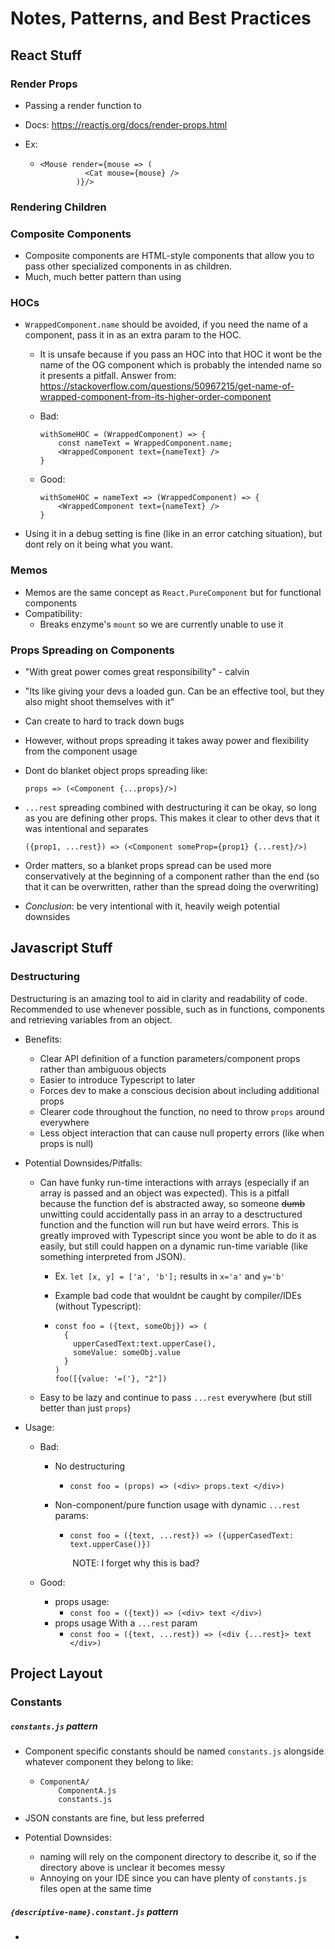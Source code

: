 

# Notes, Patterns, and Best Practices

## React Stuff

### Render Props

* Passing a render function to 

* Docs: https://reactjs.org/docs/render-props.html

* Ex: 

  * ```
    <Mouse render={mouse => (
              <Cat mouse={mouse} />
            )}/>
    ```

### Rendering Children



### Composite Components

* Composite components are HTML-style components that allow you to pass other specialized components in as children. 
* Much, much better pattern than using

### HOCs

* `WrappedComponent.name` should be avoided, if you need the name of a component, pass it in as an extra param to the HOC.

  * It is unsafe because if you pass an HOC into that HOC it wont be the name of the OG component which is probably the intended name so it presents a pitfall. Answer from: https://stackoverflow.com/questions/50967215/get-name-of-wrapped-component-from-its-higher-order-component

  * Bad:

    ```
    withSomeHOC = (WrappedComponent) => {
        const nameText = WrappedComponent.name;
        <WrappedComponent text={nameText} />
    }
    ```

  * Good:

    ```
    withSomeHOC = nameText => (WrappedComponent) => {
        <WrappedComponent text={nameText} />
    }
    ```

* Using it in a debug setting is fine (like in an error catching situation), but dont rely on it being what you want.

### Memos

* Memos are the same concept as `React.PureComponent` but for functional components
* Compatibility:
  * Breaks enzyme's `mount` so we are currently unable to use it

### Props Spreading on Components

* "With great power comes great responsibility" - calvin

* "Its like giving your devs a loaded gun. Can be an effective tool, but they also might shoot themselves with it"

* Can create to hard to track down bugs

* However, without props spreading it takes away power and flexibility from the component usage

* Dont do blanket object props spreading like:

  ```props => (<Component {...props}/>)```

* `...rest` spreading combined with destructuring it can be okay, so long as you are defining other props. This makes it clear to other devs that it was intentional and separates 

  ```({prop1, ...rest}) => (<Component someProp={prop1} {...rest}/>)```

* Order matters, so a blanket props spread can be used more conservatively at the beginning of a component rather than the end (so that it can be overwritten, rather than the spread doing the overwriting) 

* *Conclusion*: be very intentional with it, heavily weigh potential downsides

## Javascript Stuff

### Destructuring

Destructuring is an amazing tool to aid in clarity and readability of code. Recommended to use whenever possible, such as in functions, components and retrieving variables from an object.

* Benefits:

  * Clear API definition of a function parameters/component props rather than ambiguous objects
  * Easier to introduce Typescript to later
  * Forces dev to make a conscious decision about including additional props
  * Clearer code throughout the function, no need to throw `props` around everywhere
  * Less object interaction that can cause null property errors (like when props is null)

* Potential Downsides/Pitfalls:

  * Can have funky run-time interactions with arrays (especially if an array is passed and an object was expected). This is a pitfall because the function def is abstracted away, so someone ~~dumb~~ unwitting could accidentally pass in an array to a desctructured function and the function will run but have weird errors. This is greatly improved with Typescript since you wont be able to do it as easily, but still could happen on a dynamic run-time variable (like something interpreted from JSON).

    * Ex. `let [x, y] = ['a', 'b'];` results in `x='a'` and `y='b'` 

    * Example bad code that wouldnt be caught by compiler/IDEs (without Typescript):

    * ```
      const foo = ({text, someObj}) => (
      	{
          upperCasedText:text.upperCase(), 
          someValue: someObj.value
      	}
      )
      foo([{value: '=('}, "2"])
      ```

  * Easy to be lazy and continue to pass  `...rest` everywhere (but still better than just `props`)

* Usage:

  * Bad:

    * No destructuring

      * ```const foo = (props) => (<div> props.text </div>)```

    * Non-component/pure function usage with dynamic `...rest` params: 

      * ```const foo = ({text, ...rest}) => ({upperCasedText: text.upperCase()})```

        ​	NOTE: I forget why this is bad?

  * Good:

    *  props usage:
       * ```const foo = ({text}) => (<div> text </div>)```
    *  props usage With a  `...rest` param
       * ```const foo = ({text, ...rest}) => (<div {...rest}> text </div>)```

## Project Layout

### Constants

##### `constants.js` pattern

* Component specific constants should be named `constants.js` alongside whatever component they belong to like:

  * ```
    ComponentA/
    	ComponentA.js
    	constants.js
    ```

* JSON constants are fine, but less preferred

* Potential Downsides:

  *  naming will rely on the component directory to describe it, so if the directory above is unclear it becomes messy
  *  Annoying on your IDE since you can have plenty of `constants.js` files open at the same time

##### `{descriptive-name}.constant.js` pattern

* 